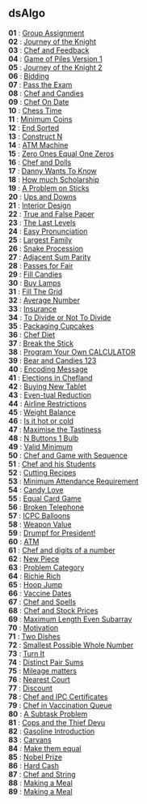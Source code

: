 ## dsAlgo
**01** : [Group Assignment](./cpp/001.cpp) </br>
**02** : [Journey of the Knight](./cpp/002.cpp) </br>
**03** : [Chef and Feedback](./cpp/003.cpp) </br>
**04** : [Game of Piles Version 1](./cpp/004.cpp) </br>
**05** : [Journey of the Knight 2](./cpp/005.cpp) </br>
**06** : [Bidding](./cpp/006.cpp) </br>
**07** : [Pass the Exam](./cpp/007.cpp) </br>
**08** : [Chef and Candies](./cpp/008.cpp) </br>
**09** : [Chef On Date](./cpp/009.cpp) </br>
**10** : [Chess Time](./cpp/010.cpp) </br>
**11** : [Minimum Coins](./cpp/011.cpp) </br>
**12** : [End Sorted](./cpp/012.cpp) </br>
**13** : [Construct N](./cpp/013.cpp) </br>
**14** : [ATM Machine](./cpp/014.cpp) </br>
**15** : [Zero Ones Equal One Zeros](./cpp/015.cpp) </br>
**16** : [Chef and Dolls](./cpp/016.cpp) </br>
**17** : [Danny Wants To Know](./cpp/017.cpp) </br>
**18** : [How much Scholarship](./cpp/018.cpp) </br>
**19** : [A Problem on Sticks](./cpp/019.cpp) </br>
**20** : [Ups and Downs](./cpp/020.cpp) </br>
**21** : [Interior Design](./cpp/021.cpp) </br>
**22** : [True and False Paper](./cpp/022.cpp) </br>
**23** : [The Last Levels](./cpp/023.cpp) </br>
**24** : [Easy Pronunciation ](./cpp/024.cpp) </br>
**25** : [Largest Family](./cpp/025.cpp) </br>
**26** : [Snake Procession](./cpp/026cpp) </br>
**27** : [Adjacent Sum Parity](./cpp/027.cpp) </br>
**28** : [Passes for Fair](./cpp/028.cpp) </br>
**29** : [Fill Candies](./cpp/029.cpp) </br>
**30** : [Buy Lamps](./cpp/030.cpp) </br>
**31** : [Fill The Grid](./cpp/031.cpp) </br>
**32** : [Average Number](./cpp/032.cpp) </br>
**33** : [Insurance](./cpp/033.cpp) </br>
**34** : [To Divide or Not To Divide](./cpp/034.cpp) </br>
**35** : [Packaging Cupcakes](./cpp/035.cpp) </br>
**36** : [Chef Diet](./cpp/036c.pp) </br>
**37** : [Break the Stick](./cpp/037.cpp) </br>
**38** : [Program Your Own CALCULATOR](./cpp/038.cpp) </br>
**39** : [Bear and Candies 123](./cpp/039.cpp) </br>
**40** : [Encoding Message](./cpp/040.cpp) </br>
**41** : [Elections in Chefland](./cpp/041.cpp) </br>
**42** : [Buying New Tablet](./cpp/042.cpp) </br>
**43** : [Even-tual Reduction](./cpp/043.cpp) </br>
**44** : [Airline Restrictions](./cpp/044.cpp) </br>
**45** : [Weight Balance](./cpp/045.cpp) </br>
**46** : [Is it hot or cold](./cpp/046.cpp) </br>
**47** : [Maximise the Tastiness](./cpp/047.cpp) </br>
**48** : [N Buttons 1 Bulb](./cpp/048.cpp) </br>
**49** : [Valid Minimum](./cpp/049.cpp) </br>
**50** : [Chef and Game with Sequence](./cpp/050.cpp) </br>
**51** : [Chef and his Students](./cpp/051.cpp) </br>
**52** : [Cutting Recipes](./cpp/052.cpp) </br>
**53** : [Minimum Attendance Requirement](./cpp/053.cpp) </br>
**54** : [Candy Love](./cpp/054.cpp) </br>
**55** : [Equal Card Game](./cpp/055.cpp) </br>
**56** : [Broken Telephone](./cpp/056.cpp) </br>
**57** : [ICPC Balloons](./cpp/057.cpp) </br>
**58** : [Weapon Value](./cpp/058.cpp) </br>
**59** : [Drumpf for President!](./cpp/059.cpp) </br>
**60** : [ATM](./cpp/060.cpp) </br>
**61** : [Chef and digits of a number](./cpp/061.cpp) </br>
**62** : [New Piece](./cpp/062.cpp) </br>
**63** : [Problem Category](./cpp/063.cpp) </br>
**64** : [Richie Rich](./cpp/064.cpp) </br>
**65** : [Hoop Jump](./cpp/065.cpp) </br>
**66** : [Vaccine Dates](./cpp/066.cpp) </br>
**67** : [Chef and Spells](./cpp/067.cpp) </br>
**68** : [Chef and Stock Prices](./cpp/068.cpp) </br>
**69** : [Maximum Length Even Subarray](./cpp/069.cpp) </br>
**70** : [Motivation](./cpp/070.cpp) </br>
**71** : [Two Dishes](./cpp/071.cpp) </br>
**72** : [Smallest Possible Whole Number](./cpp/072.cpp) </br>
**73** : [Turn It](./cpp/073.cpp) </br>
**74** : [Distinct Pair Sums](./cpp/074.cpp) </br>
**75** : [Mileage matters](./cpp/075.cpp) </br>
**76** : [Nearest Court](./cpp/076.cpp) </br>
**77** : [Discount](./cpp/077.cpp) </br>
**78** : [Chef and IPC Certificates](./cpp/078.cpp) </br>
**79** : [Chef in Vaccination Queue](./cpp/079.cpp) </br>
**80** : [A Subtask Problem](./cpp/080.cpp) </br>
**81** : [Cops and the Thief Devu](./cpp/081.cpp) </br>
**82** : [Gasoline Introduction](./cpp/082.cpp) </br>
**83** : [Carvans](./cpp/083.cpp) </br>
**84** : [Make them equal](./cpp/084.cpp) </br>
**85** : [Nobel Prize](./cpp/085.cpp) </br>
**86** : [Hard Cash](./cpp/086.cpp) </br>
**87** : [Chef and String](./cpp/087.cpp) </br>
**88** : [Making a Meal](./cpp/088.cpp) </br>
**89** : [Making a Meal](./cpp/089.cpp) </br>


























































































